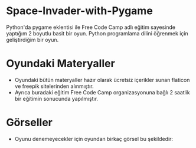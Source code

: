 # Space-Invader-with-Pygame
Python'da pygame eklentisi ile Free Code Camp adlı eğitim sayesinde yaptığım 2 boyutlu basit bir oyun. Python programlama dilini öğrenmek için geliştirdiğim bir oyun.
# Oyundaki Materyaller
- Oyundaki bütün materyaller hazır olarak ücretsiz içerikler sunan flaticon ve freepik sitelerinden alınmıştır.
- Ayrıca buradaki eğitim Free Code Camp organizasyonuna bağlı 2 saatlik bir eğitimin sonucunda yapılmıştır.
# Görseller
- Oyunu denemeyecekler için oyundan birkaç görsel bu şekildedir:
